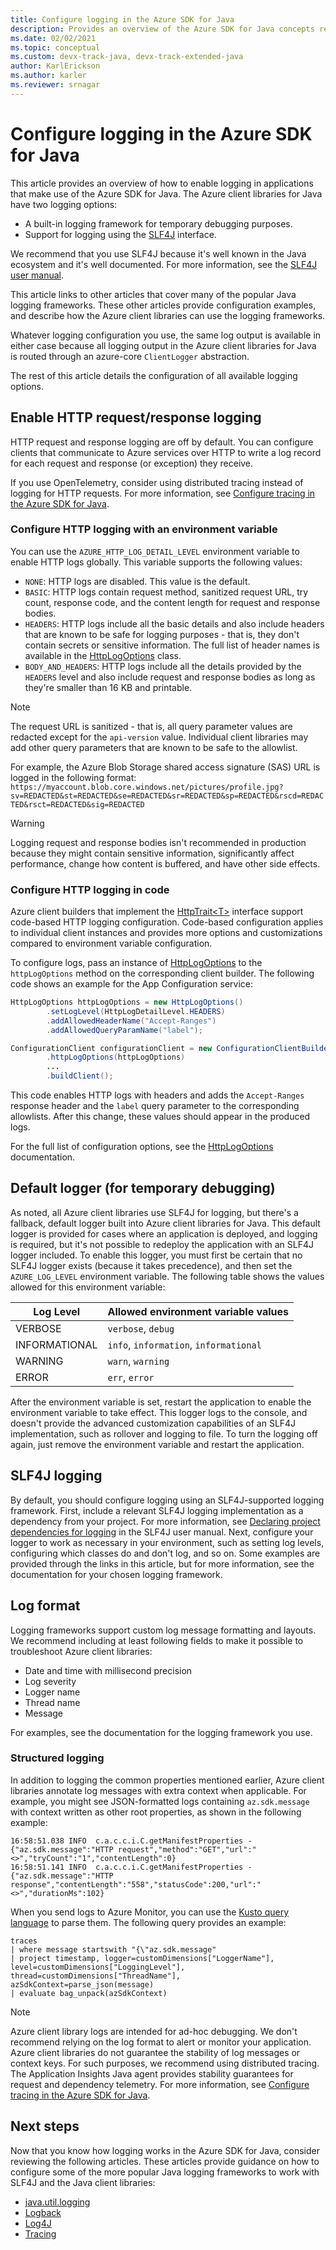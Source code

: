 ```yaml
---
title: Configure logging in the Azure SDK for Java
description: Provides an overview of the Azure SDK for Java concepts related to logging.
ms.date: 02/02/2021
ms.topic: conceptual
ms.custom: devx-track-java, devx-track-extended-java
author: KarlErickson
ms.author: karler
ms.reviewer: srnagar
---
```


# Configure logging in the Azure SDK for Java

This article provides an overview of how to enable logging in applications that make use of the Azure SDK for Java. The Azure client libraries for Java have two logging options:

* A built-in logging framework for temporary debugging purposes.
* Support for logging using the [SLF4J](https://www.slf4j.org/) interface.

We recommend that you use SLF4J because it's well known in the Java ecosystem and it's well documented. For more information, see the [SLF4J user manual](https://www.slf4j.org/manual.html).

This article links to other articles that cover many of the popular Java logging frameworks. These other articles provide configuration examples, and describe how the Azure client libraries can use the logging frameworks.

Whatever logging configuration you use, the same log output is available in either case because all logging output in the Azure client libraries for Java is routed through an azure-core `ClientLogger` abstraction.

The rest of this article details the configuration of all available logging options.

## Enable HTTP request/response logging

HTTP request and response logging are off by default. You can configure clients that communicate to Azure services over HTTP to write a log record for each request and response (or exception) they receive.

If you use OpenTelemetry, consider using distributed tracing instead of logging for HTTP requests. For more information, see [Configure tracing in the Azure SDK for Java](tracing.md).

### Configure HTTP logging with an environment variable

You can use the `AZURE_HTTP_LOG_DETAIL_LEVEL` environment variable to enable HTTP logs globally. This variable supports the following values:

- `NONE`: HTTP logs are disabled. This value is the default.
- `BASIC`: HTTP logs contain request method, sanitized request URL, try count, response code, and the content length for request and response bodies.
- `HEADERS`: HTTP logs include all the basic details and also include headers that are known to be safe for logging purposes - that is, they don't contain secrets or sensitive information. The full list of header names is available in the [HttpLogOptions](https://github.com/Azure/azure-sdk-for-java/blob/main/sdk/core/azure-core/src/main/java/com/azure/core/http/policy/HttpLogOptions.java) class.
- `BODY_AND_HEADERS`: HTTP logs include all the details provided by the `HEADERS` level and also include request and response bodies as long as they're smaller than 16 KB and printable.

> [!NOTE]
> The request URL is sanitized - that is, all query parameter values are redacted except for the `api-version` value. Individual client libraries may add other query parameters that are known to be safe to the allowlist.

For example, the Azure Blob Storage shared access signature (SAS) URL is logged in the following format:
`https://myaccount.blob.core.windows.net/pictures/profile.jpg?sv=REDACTED&st=REDACTED&se=REDACTED&sr=REDACTED&sp=REDACTED&rscd=REDACTED&rsct=REDACTED&sig=REDACTED`

> [!WARNING]
> Logging request and response bodies isn't recommended in production because they might contain sensitive information, significantly affect performance, change how content is buffered, and have other side effects.

### Configure HTTP logging in code

Azure client builders that implement the [HttpTrait\<T>](/java/api/com.azure.core.client.traits.httptrait) interface support code-based HTTP logging configuration. Code-based configuration applies to individual client instances and provides more options and customizations compared to environment variable configuration.

To configure logs, pass an instance of [HttpLogOptions](/java/api/com.azure.core.http.policy.httplogoptions) to the `httpLogOptions` method on the corresponding client builder. The following code shows an example for the App Configuration service:

```java
HttpLogOptions httpLogOptions = new HttpLogOptions()
        .setLogLevel(HttpLogDetailLevel.HEADERS)
        .addAllowedHeaderName("Accept-Ranges")
        .addAllowedQueryParamName("label");

ConfigurationClient configurationClient = new ConfigurationClientBuilder()
        .httpLogOptions(httpLogOptions)
        ...
        .buildClient();
```

This code enables HTTP logs with headers and adds the `Accept-Ranges` response header and the `label` query parameter to the corresponding allowlists. After this change, these values should appear in the produced logs.

For the full list of configuration options, see the [HttpLogOptions](/java/api/com.azure.core.http.policy.httplogoptions) documentation.

## Default logger (for temporary debugging)

As noted, all Azure client libraries use SLF4J for logging, but there's a fallback, default logger built into Azure client libraries for Java. This default logger is provided for cases where an application is deployed, and logging is required, but it's not possible to redeploy the application with an SLF4J logger included. To enable this logger, you must first be certain that no SLF4J logger exists (because it takes precedence), and then set the `AZURE_LOG_LEVEL` environment variable. The following table shows the values allowed for this environment variable:

| Log Level              | Allowed environment variable values    |
|------------------------|----------------------------------------|
| VERBOSE                | `verbose`, `debug`                     |
| INFORMATIONAL          | `info`, `information`, `informational` |
| WARNING                | `warn`, `warning`                      |
| ERROR                  | `err`, `error`                         |

After the environment variable is set, restart the application to enable the environment variable to take effect. This logger logs to the console, and doesn't provide the advanced customization capabilities of an SLF4J implementation, such as rollover and logging to file. To turn the logging off again, just remove the environment variable and restart the application.

## SLF4J logging

By default, you should configure logging using an SLF4J-supported logging framework. First, include a relevant SLF4J logging implementation as a dependency from your project. For more information, see [Declaring project dependencies for logging](http://www.slf4j.org/manual.html#projectDep) in the SLF4J user manual. Next, configure your logger to work as necessary in your environment, such as setting log levels, configuring which classes do and don't log, and so on. Some examples are provided through the links in this article, but for more information, see the documentation for your chosen logging framework.

## Log format

Logging frameworks support custom log message formatting and layouts. We recommend including at least following fields to make it possible to troubleshoot Azure client libraries:

* Date and time with millisecond precision
* Log severity
* Logger name
* Thread name
* Message

For examples, see the documentation for the logging framework you use.

### Structured logging

In addition to logging the common properties mentioned earlier, Azure client libraries annotate log messages with extra context when applicable. For example, you might see JSON-formatted logs containing `az.sdk.message` with context written as other root properties, as shown in the following example:

```log
16:58:51.038 INFO  c.a.c.c.i.C.getManifestProperties - {"az.sdk.message":"HTTP request","method":"GET","url":"<>","tryCount":"1","contentLength":0}
16:58:51.141 INFO  c.a.c.c.i.C.getManifestProperties - {"az.sdk.message":"HTTP response","contentLength":"558","statusCode":200,"url":"<>","durationMs":102}
```

When you send logs to Azure Monitor, you can use the [Kusto query language](/azure/data-explorer/kusto/query/) to parse them. The following query provides an example:

```kusto
traces
| where message startswith "{\"az.sdk.message"
| project timestamp, logger=customDimensions["LoggerName"], level=customDimensions["LoggingLevel"], thread=customDimensions["ThreadName"], azSdkContext=parse_json(message)
| evaluate bag_unpack(azSdkContext)
```

> [!NOTE]
> Azure client library logs are intended for ad-hoc debugging. We don't recommend relying on the log format to alert or monitor your application. Azure client libraries do not guarantee the stability of log messages or context keys. For such purposes, we recommend using distributed tracing. The Application Insights Java agent provides stability guarantees for request and dependency telemetry. For more information, see [Configure tracing in the Azure SDK for Java](tracing.md).

## Next steps

Now that you know how logging works in the Azure SDK for Java, consider reviewing the following articles. These articles provide guidance on how to configure some of the more popular Java logging frameworks to work with SLF4J and the Java client libraries:

* [java.util.logging](logging-jul.md)
* [Logback](logging-logback.md)
* [Log4J](logging-log4j.md)
* [Tracing](tracing.md)